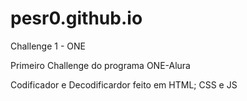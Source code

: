 # pesr0.github.io
Challenge 1 - ONE

Primeiro Challenge do programa ONE-Alura

Codificador e Decodificardor feito em HTML; CSS e JS
